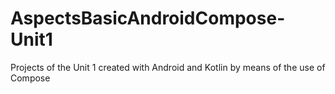 # AspectsBasicAndroidCompose-Unit1
Projects of the Unit 1 created with Android and Kotlin by means of the use of Compose
